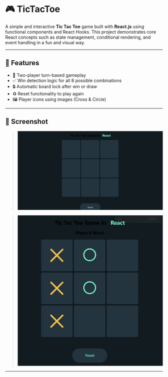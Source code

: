 # 🎮 TicTacToe

A simple and interactive **Tic Tac Toe** game built with **React.js** using functional components and React Hooks. This project demonstrates core React concepts such as state management, conditional rendering, and event handling in a fun and visual way.

---

## 🚀 Features

- 🔄 Two-player turn-based gameplay  
- ✅ Win detection logic for all 8 possible combinations  
- 🔒 Automatic board lock after win or draw  
- ♻️ Reset functionality to play again  
- 🖼️ Player icons using images (Cross & Circle)  

---

## 📸 Screenshot
> ![Tic Tac Toe Game Screenshot](tic-tac-toe/src/Assets/Preview1.png)

> ![Tic Tac Toe Game Screenshot](tic-tac-toe/src/Assets/Preview2.png)


---


